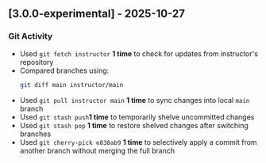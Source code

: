 ## [3.0.0-experimental] - 2025-10-27
### Git Activity
- Used `git fetch instructor` **1 time** to check for updates from instructor's repository
- Compared branches using:
  ```bash
  git diff main instructor/main
- Used `git pull instructor main` **1 time** to sync changes into local `main` branch
- Used `git stash push`**1 time** to temporarily shelve uncommitted changes
- Used `git stash pop` **1 time** to restore shelved changes after switching branches
- Used `git cherry-pick e838ab9` **1 time** to selectively apply a commit from another branch without merging the full branch

